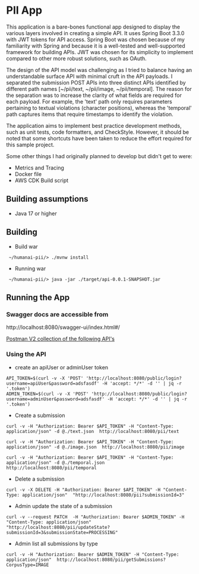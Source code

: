 # PII App

This application is a bare-bones functional app designed to display the various layers involved in creating a simple API. It uses Spring Boot 3.3.0 with JWT tokens for API access. Spring Boot was chosen because of my familiarity with Spring and because it is a well-tested and well-supported framework for building APIs. JWT was chosen for its simplicity to implement compared to other more robust solutions, such as OAuth.

The design of the API model was challenging as I tried to balance having an understandable surface API with minimal cruft in the API payloads. I separated the submission POST APIs into three distinct APIs identified by different path names [~/pii/text, ~/pii/image, ~/pii/temporal]. The reason for the separation was to increase the clarity of what fields are required for each payload. For example, the 'text' path only requires parameters pertaining to textual violations (character positions), whereas the 'temporal' path captures items that require timestamps to identify the violation.

The application aims to implement best practice development methods, such as unit tests, code formatters, and CheckStyle. However, it should be noted that some shortcuts have been taken to reduce the effort required for this sample project.

Some other things I had originally planned to develop but didn't get to were:

- Metrics and Tracing
- Docker file
- AWS CDK Build script

## Building assumptions

- Java 17 or higher

## Building

- Build war

```
 ~/humanai-pii/> ./mvnw install
```

- Running war

```
 ~/humanai-pii/> java -jar ./target/api-0.0.1-SNAPSHOT.jar
```

## Running the App

### Swagger docs are accessible from

http://localhost:8080/swagger-ui/index.html#/

[Postman V2 collection of the following API's ](./docs/pii-api.postman_collection.json)

### Using the API

- create an apiUser or adminUser token

```
API_TOKEN=$(curl -v -X 'POST' 'http://localhost:8080/public/login?username=apiUser&password=adsfasdf' -H 'accept: */*' -d '' | jq -r '.token')
ADMIN_TOKEN=$(curl -v -X 'POST' 'http://localhost:8080/public/login?username=adminUser&password=adsfasdf' -H 'accept: */*' -d '' | jq -r '.token')
```

- Create a submission

```
curl -v -H "Authorization: Bearer $API_TOKEN" -H "Content-Type: application/json" -d @./text.json  http://localhost:8080/pii/text

curl -v -H "Authorization: Bearer $API_TOKEN" -H "Content-Type: application/json" -d @./image.json  http://localhost:8080/pii/image

curl -v -H "Authorization: Bearer $API_TOKEN" -H "Content-Type: application/json" -d @./temporal.json  http://localhost:8080/pii/temporal
```

- Delete a submission

```
curl -v -X DELETE -H "Authorization: Bearer $API_TOKEN" -H "Content-Type: application/json"  "http://localhost:8080/pii?submissionId=3"

```

- Admin update the state of a submission

```
curl -v --request PATCH  -H "Authorization: Bearer $ADMIN_TOKEN" -H "Content-Type: application/json"  "http://localhost:8080/pii/updateState?submissionId=3&submissionState=PROCESSING"
```

- Admin list all submissions by type

```
curl -v -H "Authorization: Bearer $ADMIN_TOKEN" -H "Content-Type: application/json"  http://localhost:8080/pii/getSubmissions?CorpusType=IMAGE
```

